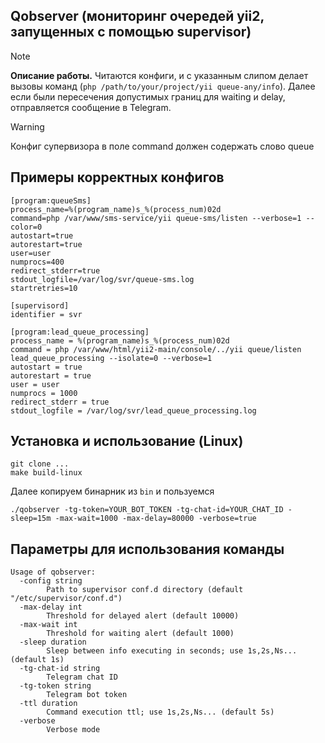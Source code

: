 Qobserver (мониторинг очередей yii2, запущенных с помощью supervisor)
---
> [!NOTE] 
> **Описание работы.**
> Читаются конфиги, и с указанным слипом делает вызовы команд (``php /path/to/your/project/yii queue-any/info``).
> Далее если были пересечения допустимых границ для waiting и delay, отправляется сообщение в Telegram.

> [!WARNING]
> Конфиг супервизора в поле command должен содержать слово queue


Примеры корректных конфигов
---
```
[program:queueSms]
process_name=%(program_name)s_%(process_num)02d
command=php /var/www/sms-service/yii queue-sms/listen --verbose=1 --color=0
autostart=true
autorestart=true
user=user
numprocs=400
redirect_stderr=true
stdout_logfile=/var/log/svr/queue-sms.log
startretries=10
```
```
[supervisord]
identifier = svr

[program:lead_queue_processing]
process_name = %(program_name)s_%(process_num)02d
command = php /var/www/html/yii2-main/console/../yii queue/listen lead_queue_processing --isolate=0 --verbose=1
autostart = true
autorestart = true
user = user
numprocs = 1000
redirect_stderr = true
stdout_logfile = /var/log/svr/lead_queue_processing.log
```

Установка и использование (Linux)
---
```shell
git clone ...
make build-linux
```
Далее копируем бинарник из `bin` и пользуемся
```shell
./qobserver -tg-token=YOUR_BOT_TOKEN -tg-chat-id=YOUR_CHAT_ID -sleep=15m -max-wait=1000 -max-delay=80000 -verbose=true
```
Параметры для использования команды
---
```
Usage of qobserver:
  -config string
        Path to supervisor conf.d directory (default "/etc/supervisor/conf.d")
  -max-delay int
        Threshold for delayed alert (default 10000)
  -max-wait int
        Threshold for waiting alert (default 1000)
  -sleep duration
        Sleep between info executing in seconds; use 1s,2s,Ns... (default 1s)
  -tg-chat-id string
        Telegram chat ID
  -tg-token string
        Telegram bot token
  -ttl duration
        Command execution ttl; use 1s,2s,Ns... (default 5s)
  -verbose
        Verbose mode

```